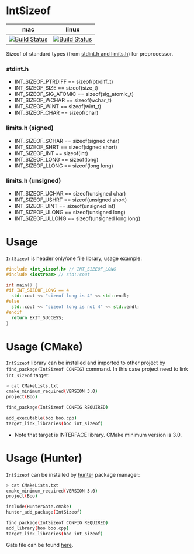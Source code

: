 IntSizeof
=========

| mac                                         | linux                                             |
|---------------------------------------------|---------------------------------------------------|
| [![Build Status][master]][repo] | [![Build Status][linux]][repo] |

[master]: https://travis-ci.org/ruslo/intsizeof.png?branch=master
[linux]: https://travis-ci.org/ruslo/intsizeof.png?branch=travis.linux
[repo]: https://travis-ci.org/ruslo/intsizeof

Sizeof of standard types (from [stdint.h and limits.h][1]) for preprocessor.

### stdint.h
* INT_SIZEOF_PTRDIFF == sizeof(ptrdiff_t)
* INT_SIZEOF_SIZE == sizeof(size_t)
* INT_SIZEOF_SIG_ATOMIC == sizeof(sig_atomic_t)
* INT_SIZEOF_WCHAR == sizeof(wchar_t)
* INT_SIZEOF_WINT == sizeof(wint_t)
* INT_SIZEOF_CHAR == sizeof(char)

### limits.h (signed)
* INT_SIZEOF_SCHAR == sizeof(signed char)
* INT_SIZEOF_SHRT == sizeof(signed short)
* INT_SIZEOF_INT == sizeof(int)
* INT_SIZEOF_LONG == sizeof(long)
* INT_SIZEOF_LLONG == sizeof(long long)

### limits.h (unsigned)
* INT_SIZEOF_UCHAR == sizeof(unsigned char)
* INT_SIZEOF_USHRT == sizeof(unsigned short)
* INT_SIZEOF_UINT == sizeof(unsigned int)
* INT_SIZEOF_ULONG == sizeof(unsigned long)
* INT_SIZEOF_ULLONG == sizeof(unsigned long long)

# Usage
`IntSizeof` is header only/one file library, usage example:
```cpp
#include <int_sizeof.h> // INT_SIZEOF_LONG
#include <iostream> // std::cout

int main() {
#if INT_SIZEOF_LONG == 4
  std::cout << "sizeof long is 4" << std::endl;
#else
  std::cout << "sizeof long is not 4" << std::endl;
#endif
  return EXIT_SUCCESS;
}
```

# Usage (CMake)
`IntSizeof` library can be installed and imported to other project by `find_package(IntSizeof CONFIG)` command.
In this case project need to link `int_sizeof` target:
```bash
> cat CMakeLists.txt
cmake_minimum_required(VERSION 3.0)
project(Boo)

find_package(IntSizeof CONFIG REQUIRED)

add_executable(boo boo.cpp)
target_link_libraries(boo int_sizeof)
```
* Note that target is INTERFACE library. CMake minimum version is 3.0.

# Usage (Hunter)
`IntSizeof` can be installed by [hunter][3] package manager:
```bash
> cat CMakeLists.txt
cmake_minimum_required(VERSION 3.0)
project(Boo)

include(HunterGate.cmake)
hunter_add_package(IntSizeof)

find_package(IntSizeof CONFIG REQUIRED)
add_library(boo boo.cpp)
target_link_libraries(boo int_sizeof)
```
Gate file can be found [here][4].

[1]: http://en.cppreference.com/w/c/types/limits
[2]: https://github.com/ruslo/intsizeof/blob/master/.travis.yml
[3]: https://github.com/ruslo/hunter
[4]: https://github.com/hunter-packages/gate
